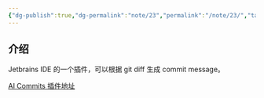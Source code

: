 ```yaml
---
{"dg-publish":true,"dg-permalink":"note/23","permalink":"/note/23/","tags":["Jetbrains"],"created":"2024-07-21 13:23:00","updated":"2024-07-21 13:24:11"}
---
```


## 介绍

Jetbrains IDE 的一个插件，可以根据 git diff 生成 commit message。

[AI Commits 插件地址](https://plugins.jetbrains.com/plugin/21335-ai-commits)